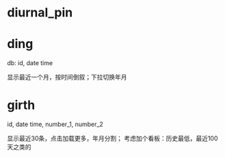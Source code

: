 # diurnal_pin

# ding

db: id, date time

显示最近一个月，按时间倒叙；下拉切换年月

# girth

id, date time, number_1, number_2

显示最近30条，点击加载更多，年月分割；
考虑加个看板：历史最低，最近100天之类的